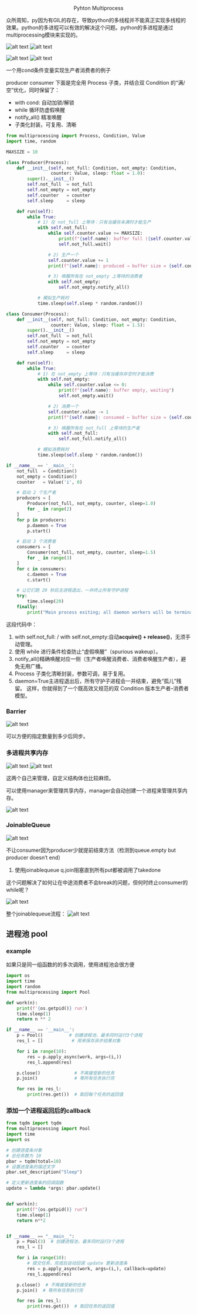  <center> Pyhton Multiprocess </center>

众所周知，py因为有GIL的存在，导致python的多线程并不能真正实现多线程的效果。python的多进程可以有效的解决这个问题。python的多进程是通过multiprocessing模块来实现的。


![alt text](子进程可以自己慢慢退出.png)
![alt text](作用：想办法拿到锁。.png)

![alt text](•广播式启动：比如一组进程需要等到主进程准备好资深后才一起开始。.png)
![alt text](<Pasted Graphic 42.png>)


一个用cond条件变量实现生产者消费者的例子

producer consumer
下面是完全用 Process 子类，并结合双 Condition 的“满/空”优化，同时保留了：
* with cond: 自动加锁/解锁
* while 循环防虚假唤醒
* notify_all() 精准唤醒
* 子类化封装，可复用、清晰

```python
from multiprocessing import Process, Condition, Value
import time, random

MAXSIZE = 10

class Producer(Process):
    def __init__(self, not_full: Condition, not_empty: Condition,
                 counter: Value, sleep: float = 1.0):
        super().__init__()
        self.not_full  = not_full
        self.not_empty = not_empty
        self.counter   = counter
        self.sleep     = sleep

    def run(self):
        while True:
            # 1) 在 not_full 上等待：只有当缓存未满时才能生产
            with self.not_full:
                while self.counter.value >= MAXSIZE:
                    print(f"{self.name}: buffer full ({self.counter.value}), waiting")
                    self.not_full.wait()

                # 2) 生产一个
                self.counter.value += 1
                print(f"{self.name}: produced → buffer size = {self.counter.value}")

                # 3) 唤醒所有在 not_empty 上等待的消费者
                with self.not_empty:
                    self.not_empty.notify_all()

            # 模拟生产耗时
            time.sleep(self.sleep * random.random())

class Consumer(Process):
    def __init__(self, not_full: Condition, not_empty: Condition,
                 counter: Value, sleep: float = 1.5):
        super().__init__()
        self.not_full  = not_full
        self.not_empty = not_empty
        self.counter   = counter
        self.sleep     = sleep

    def run(self):
        while True:
            # 1) 在 not_empty 上等待：只有当缓存非空时才能消费
            with self.not_empty:
                while self.counter.value <= 0:
                    print(f"{self.name}: buffer empty, waiting")
                    self.not_empty.wait()

                # 2) 消费一个
                self.counter.value -= 1
                print(f"{self.name}: consumed ← buffer size = {self.counter.value}")

                # 3) 唤醒所有在 not_full 上等待的生产者
                with self.not_full:
                    self.not_full.notify_all()

            # 模拟消费耗时
            time.sleep(self.sleep * random.random())

if __name__ == '__main__':
    not_full  = Condition()
    not_empty = Condition()
    counter   = Value('i', 0)

    # 启动 2 个生产者
    producers = [
        Producer(not_full, not_empty, counter, sleep=1.0)
        for _ in range(2)
    ]
    for p in producers:
        p.daemon = True
        p.start()

    # 启动 3 个消费者
    consumers = [
        Consumer(not_full, not_empty, counter, sleep=1.5)
        for _ in range(3)
    ]
    for c in consumers:
        c.daemon = True
        c.start()

    # 让它们跑 20 秒后主进程退出，一并终止所有守护进程
    try:
        time.sleep(20)
    finally:
        print("Main process exiting; all daemon workers will be terminated.")
```

这段代码中：
1. with self.not_full: / with self.not_empty:自动**acquire() + release()**，无须手动管理。
2. 使用 while 进行条件检查防止“虚假唤醒”（spurious wakeup）。
3. notify_all()精确唤醒对应一侧（生产者唤醒消费者、消费者唤醒生产者），避免无用广播。
4. Process 子类化清晰封装，参数可调，易于复用。
5. daemon=True主进程退出后，所有守护子进程会一并结束，避免“孤儿”残留。
这样，你就得到了一个既高效又规范的双 Condition 版本生产者–消费者模型。

### Barrier

![alt text](<Pasted Graphic 43.png>)

可以方便的指定数量到多少后同步。

### 多进程共享内存
![alt text](<Pasted Graphic 44.png>)
![alt text](两个值，第一个值为一个字符串，用作结构体内部的交量名，第二个值为一个.png)

这两个自己来管理，自定义结构体也比较麻烦。

可以使用manager来管理共享内存，manager会自动创建一个进程来管理共享内存。

![alt text](除了共享内存的方式，另一种进程间共享对象的方式是使用服务进程：.png)

### JoinableQueue
![alt text](<Pasted Graphic 48.png>)

不让consumer因为producer少就提前结束方法（检测到queue.empty but producer doesn’t end）
1. 使用joinablequeue q.join阻塞直到所有put都被调用了takedone

这个问题解决了如何让在中途消费者不会break的问题，但何时终止consumer的while呢？

![alt text](<Pasted Graphic 50.png>)


整个joinablequeue流程：
![alt text](<Pasted Graphic 51.png>)


## 进程池 pool

### example

如果只是同一组函数的的多次调用，使用进程池会很方便

```python
import os
import time
import random
from multiprocessing import Pool

def work(n):
    print(f'{os.getpid()} run')
    time.sleep(1)
    return n ** 2

if __name__ == '__main__':
    p = Pool()          # 创建进程池，最多同时运行3个进程
    res_l = []           # 用来保存异步结果对象

    for i in range(10):
        res = p.apply_async(work, args=(i,))
        res_l.append(res)

    p.close()             # 不再接受新的任务
    p.join()              # 等所有任务执行完

    for res in res_l:
        print(res.get())  # 取回每个任务的返回值
```
### 添加一个进程返回后的callback
```python
from tqdm import tqdm
from multiprocessing import Pool
import time
import os

# 创建进度条对象
# 总任务数为 10
pbar = tqdm(total=10)
# 设置进度条的描述文字
pbar.set_description("Sleep")

# 定义更新进度条的回调函数
update = lambda *args: pbar.update()


def work(n):
    print(f"{os.getpid()} run")
    time.sleep(1)
    return n**2


if __name__ == "__main__":
    p = Pool(3)  # 创建进程池，最多同时运行3个进程
    res_l = []

    for i in range(10):
        # 提交任务，完成后自动回调 update 更新进度条
        res = p.apply_async(work, args=(i,), callback=update)
        res_l.append(res)

    p.close()  # 不再接受新的任务
    p.join()  # 等所有任务执行完

    for res in res_l:
        print(res.get())  # 取回任务的返回值
```



